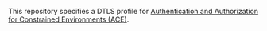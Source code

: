 This repository specifies a DTLS profile for
[Authentication and Authorization for Constrained Environments (ACE)](https://tools.ietf.org/html/draft-ietf-ace-oauth-authz).
